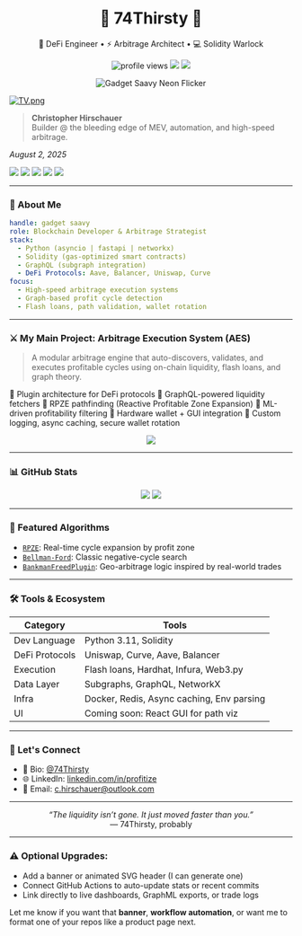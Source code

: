 <h1 align="center">👑 74Thirsty 👑</h1>
<p align="center">
  🧠 DeFi Engineer • ⚡ Arbitrage Architect • 💻 Solidity Warlock
</p>

<p align="center">
  <img src="https://komarev.com/ghpvc/?username=74Thirsty&style=flat-square" alt="profile views" />
  <a href="mailto:gadget.saavy@gmx.us"><img src="https://img.shields.io/badge/email-inquiry-blue?style=flat-square&logo=gmail"></a>
  <a href="https://github.com/74Thirsty?tab=repositories"><img src="https://img.shields.io/github/followers/74Thirsty?style=flat-square&logo=github"></a>
</p>
<p align="center">
  <img src="https://raw.githubusercontent.com/74Thirsty/74Thirsty/main/assets/gadget_saavy_neon_flicker.svg" alt="Gadget Saavy Neon Flicker" />
</p>

[![TV.png](https://i.postimg.cc/qMWmH8Py/TV.png)](https://postimg.cc/mtN3QF2g)
> <p><strong>Christopher Hirschauer</strong><br>
> Builder @ the bleeding edge of MEV, automation, and high-speed arbitrage.<br>
<em>August 2, 2025</em></p>
<div class="badge-row">
<a href="https://www.jetbrains.com/pycharm/"><img src="https://img.shields.io/badge/Built%20with-PyCharm-782F40?logo=pycharm&logoColor=CEB888"></a>
<a href="https://www.python.org/"><img src="https://img.shields.io/badge/Python-3.11-003057?logo=python&labelColor=B3A369"></a>
<a href="https://docs.soliditylang.org/"><img src="https://img.shields.io/badge/Solidity-0.8.20-7BAFD4?logo=ethereum&labelColor=4B9CD3"></a>
<a href="https://www.flashbots.net"><img src="https://img.shields.io/badge/Flashbots-MEV%20Bundle-2774AE?logo=thunderbird&labelColor=FFD100"></a>
<a href="https://christopherhirschauer.bio"><img src="https://img.shields.io/badge/C.Hirschauer-Lead%20Developer-041E42?logo=parrotsecurity&labelColor=8D817B"></a>

---

### 🧬 About Me

```yaml
handle: gadget saavy
role: Blockchain Developer & Arbitrage Strategist
stack:
  - Python (asyncio | fastapi | networkx)
  - Solidity (gas-optimized smart contracts)
  - GraphQL (subgraph integration)
  - DeFi Protocols: Aave, Balancer, Uniswap, Curve
focus:
  - High-speed arbitrage execution systems
  - Graph-based profit cycle detection
  - Flash loans, path validation, wallet rotation
````

---

### ⚔️ My Main Project: Arbitrage Execution System (AES)

> A modular arbitrage engine that auto-discovers, validates, and executes profitable cycles using on-chain liquidity, flash loans, and graph theory.

🔹 Plugin architecture for DeFi protocols
🔹 GraphQL-powered liquidity fetchers
🔹 RPZE pathfinding (Reactive Profitable Zone Expansion)
🔹 ML-driven profitability filtering
🔹 Hardware wallet + GUI integration
🔹 Custom logging, async caching, secure wallet rotation

<p align="center">
  <img src="https://github-readme-stats.vercel.app/api/pin/?username=74Thirsty&repo=aes-core&theme=tokyonight" />
</p>

---

### 📊 GitHub Stats

<p align="center">
  <img src="https://github-readme-stats.vercel.app/api?username=74Thirsty&show_icons=true&theme=tokyonight" />
  <img src="https://github-readme-streak-stats.herokuapp.com/?user=74Thirsty&theme=tokyonight" />
</p>

---

### 🧠 Featured Algorithms

* [`RPZE`](https://github.com/74Thirsty/aes-core/blob/main/utils/rpzescanner.py): Real-time cycle expansion by profit zone
* [`Bellman-Ford`](https://github.com/74Thirsty/aes-core/blob/main/utils/bellman_ford.py): Classic negative-cycle search
* [`BankmanFreedPlugin`](https://github.com/74Thirsty/aes-core/blob/main/plugins/algorithms/bankmanfreed.py): Geo-arbitrage logic inspired by real-world trades

---

### 🛠️ Tools & Ecosystem

| Category       | Tools                                     |
| -------------- | ----------------------------------------- |
| Dev Language   | Python 3.11, Solidity                     |
| DeFi Protocols | Uniswap, Curve, Aave, Balancer            |
| Execution      | Flash loans, Hardhat, Infura, Web3.py     |
| Data Layer     | Subgraphs, GraphQL, NetworkX              |
| Infra          | Docker, Redis, Async caching, Env parsing |
| UI             | Coming soon: React GUI for path viz       |

---

### 🔗 Let's Connect

* 💬 Bio: [@74Thirsty](https://christopherhirschauer.bio)
* 🌐 LinkedIn: [linkedin.com/in/profitize](https://linkedin.com/in/profitize)
* 📧 Email: [c.hirschauer@outlook.com](mailto:c.hirschauer@outlook.com)

---

<p align="center">
  <i>“The liquidity isn’t gone. It just moved faster than you.”</i><br>
  — 74Thirsty, probably
</p>


---

### ⚠️ Optional Upgrades:

* Add a banner or animated SVG header (I can generate one)
* Connect GitHub Actions to auto-update stats or recent commits
* Link directly to live dashboards, GraphML exports, or trade logs

Let me know if you want that **banner**, **workflow automation**, or want me to format one of your repos like a product page next.
